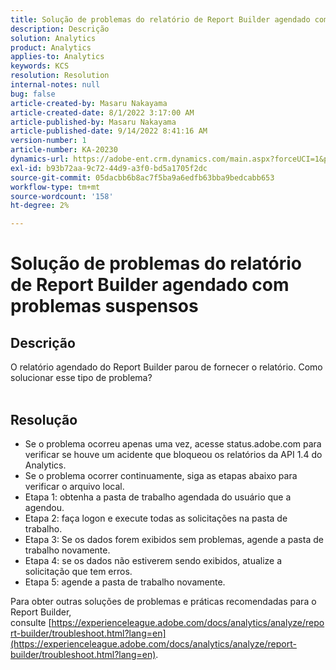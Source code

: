 ```yaml
---
title: Solução de problemas do relatório de Report Builder agendado com problemas suspensos
description: Descrição
solution: Analytics
product: Analytics
applies-to: Analytics
keywords: KCS
resolution: Resolution
internal-notes: null
bug: false
article-created-by: Masaru Nakayama
article-created-date: 8/1/2022 3:17:00 AM
article-published-by: Masaru Nakayama
article-published-date: 9/14/2022 8:41:16 AM
version-number: 1
article-number: KA-20230
dynamics-url: https://adobe-ent.crm.dynamics.com/main.aspx?forceUCI=1&pagetype=entityrecord&etn=knowledgearticle&id=bd999166-4811-ed11-b83d-00224808629f
exl-id: b93b72aa-9c72-44d9-a3f0-bd5a1705f2dc
source-git-commit: 05dacbb6b8ac7f5ba9a6edfb63bba9bedcabb653
workflow-type: tm+mt
source-wordcount: '158'
ht-degree: 2%

---
```


# Solução de problemas do relatório de Report Builder agendado com problemas suspensos

## Descrição

O relatório agendado do Report Builder parou de fornecer o relatório. Como solucionar esse tipo de problema?
<br> 

## Resolução


- Se o problema ocorreu apenas uma vez, acesse status.adobe.com para verificar se houve um acidente que bloqueou os relatórios da API 1.4 do Analytics.
- Se o problema ocorrer continuamente, siga as etapas abaixo para verificar o arquivo local.
- Etapa 1: obtenha a pasta de trabalho agendada do usuário que a agendou.
- Etapa 2: faça logon e execute todas as solicitações na pasta de trabalho.
- Etapa 3: Se os dados forem exibidos sem problemas, agende a pasta de trabalho novamente.
- Etapa 4: se os dados não estiverem sendo exibidos, atualize a solicitação que tem erros.
- Etapa 5: agende a pasta de trabalho novamente.


Para obter outras soluções de problemas e práticas recomendadas para o Report Builder, consulte [https://experienceleague.adobe.com/docs/analytics/analyze/report-builder/troubleshoot.html?lang=en](https://experienceleague.adobe.com/docs/analytics/analyze/report-builder/troubleshoot.html?lang=en).
